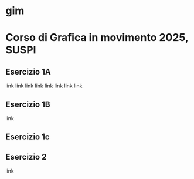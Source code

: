 # gim
# Corso di Grafica in movimento 2025, SUSPI
## Esercizio 1A
   
   link
   link
   link
   link
   link
   link
   link
   link
       
## Esercizio 1B
link
   
   ## Esercizio 1c
       
## Esercizio 2
link